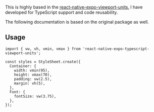 This is highly based in the [react-native-expo-viewport-units.](https://www.npmjs.com/package/react-native-expo-viewport-units) I have developed for TypeScript support and code reusability.   

The following documentation is based on the original package as well.

## Usage

```
import { vw, vh, vmin, vmax } from 'react-native-expo-typescript-viewport-units';
```

```
const styles = StyleSheet.create({
  Container: {
    width: vmin(95),
    height: vmax(70),
    padding: vw(2.5),
    margin: vh(5),
  },
  Font: {
    fontSize: vw(3.75),
  },
});
```
